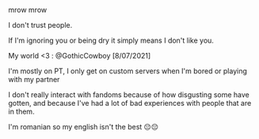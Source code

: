 mrow mrow

I don't trust people.

If I'm ignoring you or being dry it simply means I don't like you.

My world <3 : @GothicCowboy [8/07/2021]

I'm mostly on PT, I only get on custom servers when I'm bored or playing with my partner

I don't really interact with fandoms because of how disgusting some have gotten, and because I've had a lot of bad experiences with people that are in them. 

I'm romanian so my english isn't the best 😔😔
